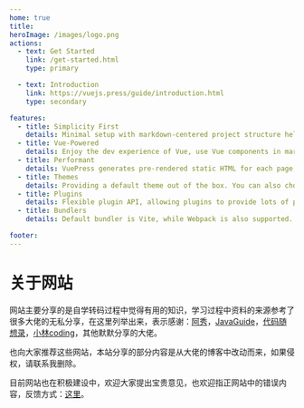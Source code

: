 ```yaml
---
home: true
title: 
heroImage: /images/logo.png
actions:
  - text: Get Started
    link: /get-started.html
    type: primary

  - text: Introduction
    link: https://vuejs.press/guide/introduction.html
    type: secondary

features:
  - title: Simplicity First
    details: Minimal setup with markdown-centered project structure helps you focus on writing.
  - title: Vue-Powered
    details: Enjoy the dev experience of Vue, use Vue components in markdown, and develop custom themes with Vue.
  - title: Performant
    details: VuePress generates pre-rendered static HTML for each page, and runs as an SPA once a page is loaded.
  - title: Themes
    details: Providing a default theme out of the box. You can also choose a community theme or create your own one.
  - title: Plugins
    details: Flexible plugin API, allowing plugins to provide lots of plug-and-play features for your site.
  - title: Bundlers
    details: Default bundler is Vite, while Webpack is also supported. Choose the one you like!

footer: 
---
```

# 关于网站
网站主要分享的是自学转码过程中觉得有用的知识，学习过程中资料的来源参考了很多大佬的无私分享，在这里列举出来，表示感谢：[阿秀][阿秀的网站]，[JavaGuide][JavaGuide的网站]，[代码随想录][代码随想录网站]，[小林coding][小林coding的网站]，其他默默分享的大佬。

也向大家推荐这些网站，本站分享的部分内容是从大佬的博客中改动而来，如果侵权，请联系我删除。

目前网站也在积极建设中，欢迎大家提出宝贵意见，也欢迎指正网站中的错误内容，反馈方式：[这里](./网站相关/contributing.md)。


[阿秀的网站]: https://interviewguide.cn/
[JavaGuide的网站]: https://javaguide.cn/
[代码随想录网站]: https://programmercarl.com/
[小林coding的网站]: https://interviewguide.cn/